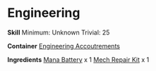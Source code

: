 <!-- TITLE: Mech Repair Kit Recharge -->
<!-- SUBTITLE:  -->
# Engineering
**Skill**
Minimum: Unknown
Trivial: 25

**Container**
[Engineering Accoutrements](engineering-accoutrements)

**Ingredients**
[Mana Battery](mana-battery) x 1
[Mech Repair Kit](mech-repair-kit) x 1